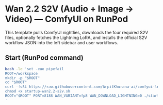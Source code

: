 # Wan 2.2 S2V (Audio + Image → Video) — ComfyUI on RunPod

This template pulls ComfyUI nightlies, downloads the four required S2V files, optionally fetches the Lightning LoRA, and installs the official S2V workflow JSON into the left sidebar and user workflows.

## Start (RunPod command)
```bash
bash -lc 'set -euo pipefail
ROOT=/workspace
mkdir -p "$ROOT"
cd "$ROOT"
curl -fsSL https://raw.githubusercontent.com/ArpitKhurana-ai/comfyui-lnodes/main/templates/wan2.2-s2v/startup-wan2.2-s2v.sh -o startup-wan2.2-s2v.sh
chmod +x startup-wan2.2-s2v.sh
ROOT="$ROOT" PORT=8188 WAN_VARIANT=fp8 WAN_DOWNLOAD_LIGHTNING=0 ./startup-wan2.2-s2v.sh
'
